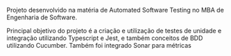 Projeto desenvolvido na matéria de Automated Software Testing no MBA de Engenharia de Software.

Principal objetivo do projeto é a criação e utilização de testes de unidade e integração utilizando Typescript e Jest, e também conceitos de BDD utilizando Cucumber. Também foi integrado Sonar para métricas
